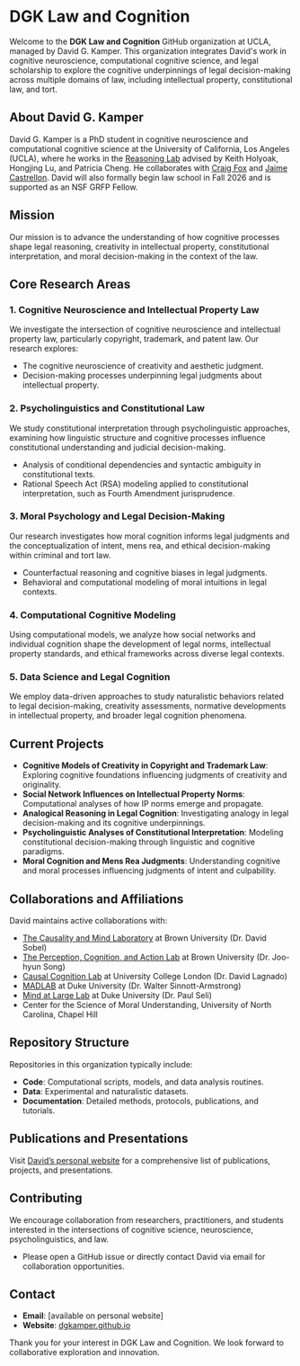 # DGK Law and Cognition

Welcome to the **DGK Law and Cognition** GitHub organization at UCLA, managed by David G. Kamper. This organization integrates David's work in cognitive neuroscience, computational cognitive science, and legal scholarship to explore the cognitive underpinnings of legal decision-making across multiple domains of law, including intellectual property, constitutional law, and tort.

## About David G. Kamper

David G. Kamper is a PhD student in cognitive neuroscience and computational cognitive science at the University of California, Los Angeles (UCLA), where he works in the [Reasoning Lab](https://reasoninglab.psych.ucla.edu/) advised by Keith Holyoak, Hongjing Lu, and Patricia Cheng. He collaborates with [Craig Fox](https://www.craigrfox.com/) and [Jaime Castrellon](https://www.castrellonlab.psych.ucla.edu/). David will also formally begin law school in Fall 2026 and is supported as an NSF GRFP Fellow.

## Mission

Our mission is to advance the understanding of how cognitive processes shape legal reasoning, creativity in intellectual property, constitutional interpretation, and moral decision-making in the context of the law.

## Core Research Areas

### 1. Cognitive Neuroscience and Intellectual Property Law
We investigate the intersection of cognitive neuroscience and intellectual property law, particularly copyright, trademark, and patent law. Our research explores:
- The cognitive neuroscience of creativity and aesthetic judgment.
- Decision-making processes underpinning legal judgments about intellectual property.

### 2. Psycholinguistics and Constitutional Law
We study constitutional interpretation through psycholinguistic approaches, examining how linguistic structure and cognitive processes influence constitutional understanding and judicial decision-making.
- Analysis of conditional dependencies and syntactic ambiguity in constitutional texts.
- Rational Speech Act (RSA) modeling applied to constitutional interpretation, such as Fourth Amendment jurisprudence.

### 3. Moral Psychology and Legal Decision-Making
Our research investigates how moral cognition informs legal judgments and the conceptualization of intent, mens rea, and ethical decision-making within criminal and tort law.
- Counterfactual reasoning and cognitive biases in legal judgments.
- Behavioral and computational modeling of moral intuitions in legal contexts.

### 4. Computational Cognitive Modeling
Using computational models, we analyze how social networks and individual cognition shape the development of legal norms, intellectual property standards, and ethical frameworks across diverse legal contexts.

### 5. Data Science and Legal Cognition
We employ data-driven approaches to study naturalistic behaviors related to legal decision-making, creativity assessments, normative developments in intellectual property, and broader legal cognition phenomena.

## Current Projects
- **Cognitive Models of Creativity in Copyright and Trademark Law**: Exploring cognitive foundations influencing judgments of creativity and originality.
- **Social Network Influences on Intellectual Property Norms**: Computational analyses of how IP norms emerge and propagate.
- **Analogical Reasoning in Legal Cognition**: Investigating analogy in legal decision-making and its cognitive underpinnings.
- **Psycholinguistic Analyses of Constitutional Interpretation**: Modeling constitutional decision-making through linguistic and cognitive paradigms.
- **Moral Cognition and Mens Rea Judgments**: Understanding cognitive and moral processes influencing judgments of intent and culpability.

## Collaborations and Affiliations
David maintains active collaborations with:
- [The Causality and Mind Laboratory](https://sites.brown.edu/causalityandmindlab/) at Brown University (Dr. David Sobel)
- [The Perception, Cognition, and Action Lab](https://research.clps.brown.edu/songlab/index.html) at Brown University (Dr. Joo-hyun Song)
- [Causal Cognition Lab](https://causalcognitionlab.com/) at University College London (Dr. David Lagnado)
- [MADLAB](https://kenan.ethics.duke.edu/mad-lab/) at Duke University (Dr. Walter Sinnott-Armstrong)
- [Mind at Large Lab](https://scholars.duke.edu/person/Paul.Seli) at Duke University (Dr. Paul Seli)
- Center for the Science of Moral Understanding, University of North Carolina, Chapel Hill

## Repository Structure
Repositories in this organization typically include:
- **Code**: Computational scripts, models, and data analysis routines.
- **Data**: Experimental and naturalistic datasets.
- **Documentation**: Detailed methods, protocols, publications, and tutorials.

## Publications and Presentations
Visit [David’s personal website](https://dgkamper.github.io) for a comprehensive list of publications, projects, and presentations.

## Contributing
We encourage collaboration from researchers, practitioners, and students interested in the intersections of cognitive science, neuroscience, psycholinguistics, and law.
- Please open a GitHub issue or directly contact David via email for collaboration opportunities.

## Contact
- **Email**: [available on personal website]
- **Website**: [dgkamper.github.io](https://dgkamper.github.io)

Thank you for your interest in DGK Law and Cognition. We look forward to collaborative exploration and innovation.
